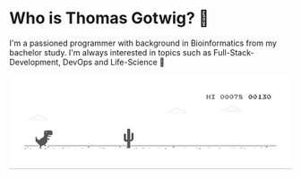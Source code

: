 # Who is Thomas Gotwig? 🤠

I'm a passioned programmer with background in Bioinformatics from my bachelor study. I'm always interested in topics such as Full-Stack-Development, DevOps and Life-Science 🐍

![image](./dino.gif)
